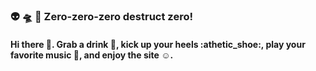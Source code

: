 <!--
**willshin-datascientist/willshin-datascientist** is a ✨ _special_ ✨ repository because its `README.md` (this file) appears on your GitHub profile.

Here are some ideas to get you started:

- 🔭 I’m currently working on ...
- 🌱 I’m currently learning ...
- 👯 I’m looking to collaborate on ...
- 🤔 I’m looking for help with ...
- 💬 Ask me about ...
- 📫 How to reach me: ...
- 😄 Pronouns: ...
- ⚡ Fun fact: ...
-->

### :alien: :flying_saucer: :love_you_gesture: Zero-zero-zero destruct zero!
#### Hi there 👋. Grab a drink :cup_with_straw:, kick up your heels :athetic_shoe:, play your favorite music :guitar:, and enjoy the site :relaxed:.
